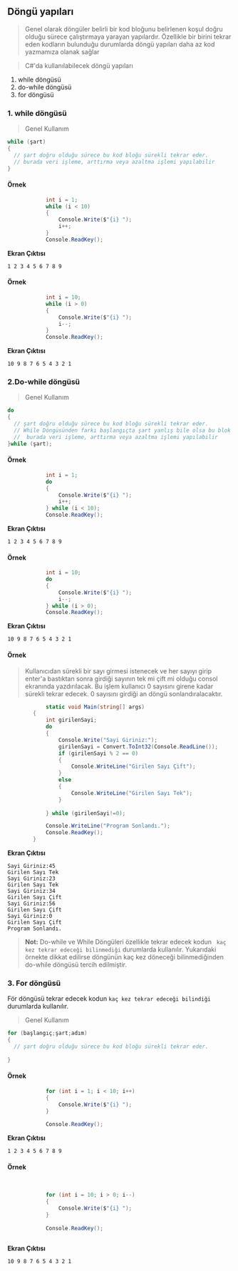 ## Döngü yapıları ##
> Genel olarak  döngüler belirli bir kod bloğunu belirlenen koşul doğru olduğu sürece çalıştırmaya yarayan yapılardır.
> Özellikle bir birini tekrar eden kodların bulunduğu durumlarda döngü yapıları daha az kod yazmamıza olanak sağlar

> C#'da kullanılabilecek  döngü yapıları
1. while döngüsü
2. do-while döngüsü
3. for döngüsü

### 1. while döngüsü ###
> Genel Kullanım
```csharp
while (şart)
{
  // şart doğru olduğu sürece bu kod bloğu sürekli tekrar eder.
  // burada veri işleme, arttırma veya azaltma işlemi yapılabilir
}
```

#### Örnek ####

```csharp
            int i = 1;
            while (i < 10)
            {
                Console.Write($"{i} ");
                i++;
            }
            Console.ReadKey();
```

**Ekran Çıktısı**
```
1 2 3 4 5 6 7 8 9
```
#### Örnek ####
```csharp
            int i = 10;
            while (i > 0)
            {
                Console.Write($"{i} ");
                i--;
            }
            Console.ReadKey();
```

**Ekran Çıktısı**
```
10 9 8 7 6 5 4 3 2 1
```

### 2.Do-while döngüsü ###


> Genel Kullanım
```csharp
do
{
  // şart doğru olduğu sürece bu kod bloğu sürekli tekrar eder.
  // While Döngüsünden farkı başlangıçta şart yanlış bile olsa bu blok en az 1 kere çalışır. Çünkü şart sonda kontrol edilmektedir.
  //  burada veri işleme, arttırma veya azaltma işlemi yapılabilir
}while (şart);
```

#### Örnek ####

```csharp
            int i = 1;
            do
            {
                Console.Write($"{i} ");
                i++;
            } while (i < 10);
            Console.ReadKey();
```

**Ekran Çıktısı**
```
1 2 3 4 5 6 7 8 9
```
#### Örnek ####
```csharp
            int i = 10;
            do
            {
                Console.Write($"{i} ");
                i--;
            } while (i > 0);
            Console.ReadKey();
```

**Ekran Çıktısı**
```
10 9 8 7 6 5 4 3 2 1
```

#### Örnek ####
> Kullanıcıdan sürekli bir sayı girmesi istenecek ve her sayıyı girip enter'a bastıktan sonra girdiği sayının tek mi çift mi olduğu consol ekranında yazdırılacak. Bu işlem kullanıcı 0 sayısını girene kadar sürekli tekrar edecek. 0 sayısını girdiği an döngü sonlandıralacaktır.


```csharp
            static void Main(string[] args)
        {
            int girilenSayi;
            do
            {
                Console.Write("Sayi Giriniz:");
                girilenSayi = Convert.ToInt32(Console.ReadLine());
                if (girilenSayi % 2 == 0)
                {
                    Console.WriteLine("Girilen Sayı Çift");
                }
                else
                {
                    Console.WriteLine("Girilen Sayı Tek");
                }
                
            } while (girilenSayi!=0);

            Console.WriteLine("Program Sonlandı.");
            Console.ReadKey();
        }
```

**Ekran Çıktısı**
```
Sayi Giriniz:45
Girilen Sayı Tek
Sayi Giriniz:23
Girilen Sayı Tek
Sayi Giriniz:34
Girilen Sayı Çift
Sayi Giriniz:56
Girilen Sayı Çift
Sayi Giriniz:0
Girilen Sayı Çift
Program Sonlandı.
```


> **Not:** Do-while ve While Döngüleri özellikle tekrar edecek kodun  ` kaç kez tekrar edeceği bilinmediği` durumlarda kullanılır.
> Yukarıdaki örnekte dikkat edilirse döngünün kaç kez döneceği bilinmediğinden do-while döngüsü tercih edilmiştir.

### 3. For döngüsü ###

För döngüsü tekrar edecek kodun  `kaç kez tekrar edeceği bilindiği` durumlarda kullanılır.

> Genel Kullanım
```csharp
for (başlangıç;şart;adım)
{
  // şart doğru olduğu sürece bu kod bloğu sürekli tekrar eder.
  
}
```

#### Örnek ####

```csharp
            for (int i = 1; i < 10; i++)
            {
                Console.Write($"{i} ");
            }
            
            Console.ReadKey();
```

**Ekran Çıktısı**
```
1 2 3 4 5 6 7 8 9
```
#### Örnek ####
```csharp
       

            for (int i = 10; i > 0; i--)
            {
                Console.Write($"{i} ");
            }
            
            Console.ReadKey();
        
```

**Ekran Çıktısı**
```
10 9 8 7 6 5 4 3 2 1
```


